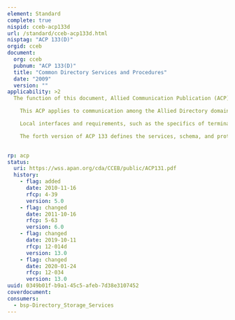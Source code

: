 ```yaml
---
element: Standard
complete: true
nispid: cceb-acp133d
url: /standard/cceb-acp133d.html
nisptag: "ACP 133(D)"
orgid: cceb
document:
  org: cceb
  pubnum: "ACP 133(D)"
  title: "Common Directory Services and Procedures"
  date: "2009"
  version: ""
applicability: >2
  The function of this document, Allied Communication Publication (ACP) 133, is to define the Directory services, architecture(s), protocols, schema, policies, and procedures to support Allied communications, including Military Message Handling System (MMHS) services based on ACP 123, in both the strategic and tactical environments. The Directory services are based on the International Telecommunication Union Telecommunication Standardization Sector (ITU-T) X.500 Series of Recommendations and the International Organization for Standardization (ISO) / International Electrotechnical Commission (IEC) 9594. These Directory specifications will be referred to as X.500 in this document. Note that familiarity with X.500 is assumed.  The Allied Directory Services defined in this document are based on the X.500 Directory recommendations (exact documents and version numbers listed in References on page REF-1). It is expected that an evolutionary period will be necessary for existing Directory Services to become ACP 133-compliant. In this sense, ACP 133 is viewed as a “target”. The manner, means, and duration of such evolution are outside the scope of ACP 133.

    This ACP applies to communication among the Allied Directory domains and within a domain for combined operations. It defines a common Directory schema which shall be supported by all Allies for international and combined operations. It offers support for Internet mail users and transitional support for ACP 127/Joint Army, Navy, Air Force Procedure (JANAP) 128. The Directory has the potential to support different views of directory information such as white pages and yellow pages services.

    Local interfaces and requirements, such as the specifics of terminal display and local caching, are part of this publication where required to ensure interoperability. ACP 133 includes requirements for which directory information must be displayed to the user, but the format of the display is outside the scope of this document.

    The forth version of ACP 133 defines the services, schema, and protocols required of X.500 Directory System Agents (DSAs) and Directory User Agents (DUAs) to support electronic mail (e-mail), S/MIME, Message Handling System (MHS), MMHS, ACP 127 interworking and traditional communications. It also identifies security mechanisms that meet the security requirements for strong authentication, confidentiality, integrity, availability, and privilege/label management. As national systems and products mature, this document will be expanded to include more procedural guidance for managing the directory, support for other applications, and additional guidance for operation of tactical, mobile and deployed directories.

  
rp: acp
status:
  uri: https://wss.apan.org/cda/CCEB/public/ACP131.pdf
  history: 
    - flag: added
      date: 2010-11-16
      rfcp: 4-39
      version: 5.0
    - flag: changed
      date: 2011-10-16
      rfcp: 5-63
      version: 6.0
    - flag: changed
      date: 2019-10-11
      rfcp: 12-014d
      version: 13.0
    - flag: changed
      date: 2020-01-24
      rfcp: 12-034
      version: 13.0
uuid: 0349b01f-b9a1-45c5-afeb-7d38e3107452
coverdocument:
consumers:
  - bsp-Directory_Storage_Services
---
```

